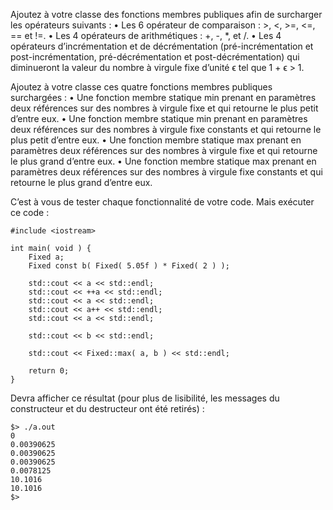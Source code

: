 Ajoutez à votre classe des fonctions membres publiques afin de surcharger les opérateurs suivants :
• Les 6 opérateur de comparaison : >, <, >=, <=, == et !=.
• Les 4 opérateurs de arithmétiques : +, -, *, et /.
• Les 4 opérateurs d’incrémentation et de décrémentation (pré-incrémentation et
post-incrémentation, pré-décrémentation et post-décrémentation) qui diminueront
la valeur du nombre à virgule fixe d’unité ϵ tel que 1 + ϵ > 1.

Ajoutez à votre classe ces quatre fonctions membres publiques surchargées :
• Une fonction membre statique min prenant en paramètres deux références sur des
nombres à virgule fixe et qui retourne le plus petit d’entre eux.
• Une fonction membre statique min prenant en paramètres deux références sur des
nombres à virgule fixe constants et qui retourne le plus petit d’entre eux.
• Une fonction membre statique max prenant en paramètres deux références sur des
nombres à virgule fixe et qui retourne le plus grand d’entre eux.
• Une fonction membre statique max prenant en paramètres deux références sur des
nombres à virgule fixe constants et qui retourne le plus grand d’entre eux.

C’est à vous de tester chaque fonctionnalité de votre code. Mais exécuter ce code :

```
#include <iostream>

int main( void ) {
	Fixed a;
	Fixed const b( Fixed( 5.05f ) * Fixed( 2 ) );

	std::cout << a << std::endl;
	std::cout << ++a << std::endl;
	std::cout << a << std::endl;
	std::cout << a++ << std::endl;
	std::cout << a << std::endl;

	std::cout << b << std::endl;

	std::cout << Fixed::max( a, b ) << std::endl;

	return 0;
}
```
Devra afficher ce résultat (pour plus de lisibilité, les messages du constructeur et du
destructeur ont été retirés) :

```
$> ./a.out
0
0.00390625
0.00390625
0.00390625
0.0078125
10.1016
10.1016
$>
```